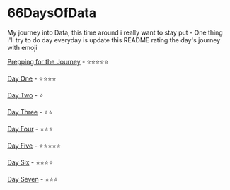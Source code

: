 # 66DaysOfData

My journey into Data, this time around i really want to stay put - One thing i'll try to do day everyday is update this README rating the day's journey with emoji 


[Prepping for the Journey](journey/data_prepup.md) -   ⭐⭐⭐⭐⭐

[Day One](journey/day_one.md)  -   ⭐⭐⭐⭐

[Day Two](journey/day_two.md)  -   ⭐

[Day Three](journey/day_three.md)  -   ⭐⭐

[Day Four](journey/day_four.md)  -   ⭐⭐⭐

[Day Five](journey/day_five.md)  -   ⭐⭐⭐⭐⭐

[Day Six](journey/day_six.md)  -   ⭐⭐⭐⭐

[Day Seven](journey/day_seven.md)  -   ⭐⭐⭐
